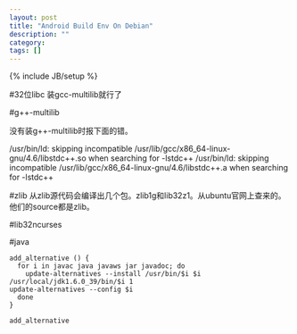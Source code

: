 ```yaml
---
layout: post
title: "Android Build Env On Debian"
description: ""
category: 
tags: []
---
```

{% include JB/setup %}

#32位libc
装gcc-multilib就行了

#g++-multilib

没有装g++-multilib时报下面的错。

/usr/bin/ld: skipping incompatible /usr/lib/gcc/x86_64-linux-gnu/4.6/libstdc++.so when searching for -lstdc++
/usr/bin/ld: skipping incompatible /usr/lib/gcc/x86_64-linux-gnu/4.6/libstdc++.a when searching for -lstdc++

#zlib
从zlib源代码会编译出几个包。zlib1g和lib32z1。从ubuntu官网上查来的。他们的source都是zlib。

#lib32ncurses

#java

    add_alternative () {
      for i in javac java javaws jar javadoc; do
        update-alternatives --install /usr/bin/$i $i /usr/local/jdk1.6.0_39/bin/$i 1
	update-alternatives --config $i
      done
    }

    add_alternative
